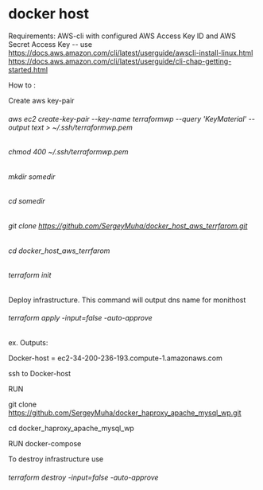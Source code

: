 # docker host 

Requirements:
AWS-cli with configured AWS Access Key ID and AWS Secret Access Key -- use https://docs.aws.amazon.com/cli/latest/userguide/awscli-install-linux.html 
https://docs.aws.amazon.com/cli/latest/userguide/cli-chap-getting-started.html

How to :

Create aws key-pair

###### aws ec2 create-key-pair --key-name terraformwp --query 'KeyMaterial' --output text > ~/.ssh/terraformwp.pem

###### chmod 400 ~/.ssh/terraformwp.pem

###### mkdir somedir

###### cd somedir

###### git clone https://github.com/SergeyMuha/docker_host_aws_terrfarom.git

###### cd docker_host_aws_terrfarom

###### terraform init

Deploy infrastructure. This command will output dns name for monithost 

###### terraform apply -input=false -auto-approve

ex.
Outputs:

Docker-host = ec2-34-200-236-193.compute-1.amazonaws.com

ssh to Docker-host

RUN

git clone https://github.com/SergeyMuha/docker_haproxy_apache_mysql_wp.git

cd docker_haproxy_apache_mysql_wp

RUN docker-compose


To destroy infrastructure use 

###### terraform destroy -input=false -auto-approve

